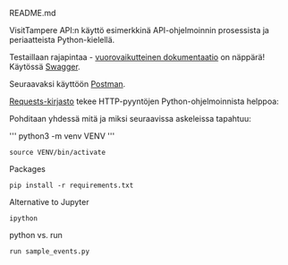 README.md

VisitTampere API:n käyttö esimerkkinä API-ohjelmoinnin prosessista ja periaatteista Python-kielellä.

Testaillaan rajapintaa - [vuorovaikutteinen dokumentaatio](https://visittampere.fi/api-docs/) on näppärä! Käytössä [Swagger](https://swagger.io/).

Seuraavaksi käyttöön [Postman](https://www.getpostman.com/).

[Requests-kirjasto](https://tutorialedge.net/python/python-http-requests-tutorial/) tekee HTTP-pyyntöjen Python-ohjelmoinnista helppoa:

Pohditaan yhdessä mitä ja miksi seuraavissa askeleissa tapahtuu:

'''
python3 -m venv VENV
'''

    source VENV/bin/activate

Packages

    pip install -r requirements.txt

Alternative to Jupyter

    ipython

python vs. run

    run sample_events.py
